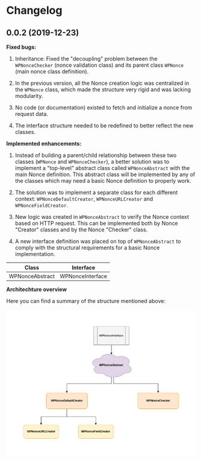 # Changelog

## 0.0.2 (2019-12-23)

**Fixed bugs:**

1. Inheritance: Fixed the "decoupling" problem between the `WPNonceChecker` (nonce validation class) and its parent class `WPNonce` (main nonce class definition).

2. In the previous version, all the Nonce creation logic was centralized in the `WPNonce` class, which made the structure very rigid and was lacking modularity.

3. No code (or documentation) existed to fetch and initialize a nonce from request data.

4. The interface structure needed to be redefined to better reflect the new classes.


**Implemented enhancements:**

1. Instead of building a parent/child relationship between these two classes (`WPNonce` and `WPNonceChecker`), a better solution was to implement a "top-level" abstract class called `WPNonceAbstract` with the main Nonce definition. This abstract class will be implemented by any of the classes which may need a basic Nonce definition to properly work.

2. The solution was to implement a separate class for each different context: `WPNonceDefaultCreator`, `WPNonceURLCreator` and `WPNonceFieldCreator`.

3. New logic was created in `WPNonceAbstract` to verify the Nonce context based on HTTP request. This can be implemented both by Nonce "Creator" classes and by the Nonce "Checker" class.

4. A new interface definition was placed on top of `WPNonceAbstract` to comply with the structural requirements for a basic Nonce implementation.


| Class                 | Interface               |
|:---------------------:|:-----------------------:|
| WPNonceAbstract       | WPNonceInterface        |





**Architechture overview**

Here you can find a summary of the structure mentioned above:

![picture](misc/api-class-structure.png)